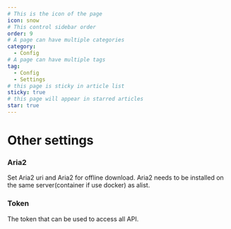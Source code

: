 ```yaml
---
# This is the icon of the page
icon: snow
# This control sidebar order
order: 9
# A page can have multiple categories
category:
  - Config
# A page can have multiple tags
tag:
  - Config
  - Settings
# this page is sticky in article list
sticky: true
# this page will appear in starred articles
star: true
---
```


# Other settings

### Aria2

Set Aria2 uri and Aria2 for offline download. Aria2 needs to be installed on the same server(container if use docker) as alist.

### Token

The token that can be used to access all API.